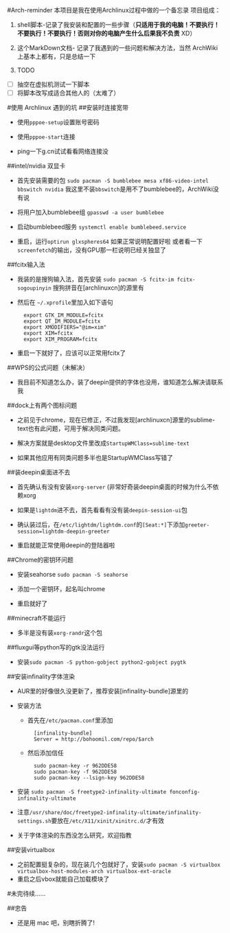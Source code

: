#Arch-reminder
本项目是我在使用Archlinux过程中做的一个备忘录
项目组成：

1. shell脚本-记录了我安装和配置的一些步骤（**只适用于我的电脑！不要执行！不要执行！不要执行！否则对你的电脑产生什么后果我不负责** XD）

2. 这个MarkDown文档- 记录了我遇到的一些问题和解决方法，当然 ArchWiki 上基本上都有，只是总结一下

3. TODO
  - [ ] 抽空在虚拟机测试一下脚本
  - [ ] 将脚本改写成适合其他人的（太难了）

#使用 Archlinux 遇到的坑
##安装时连接宽带
- 使用`pppoe-setup`设置账号密码

- 使用`pppoe-start`连接

- ping一下g.cn试试看看网络连接没

##intel/nvidia 双显卡
- 首先安装需要的包
`sudo pacman -S bumblebee mesa xf86-video-intel bbswitch nvidia`
  我这里不装`bbswitch`是用不了bumblebee的，ArchWiki没有说

- 将用户加入bumblebee组
`gpasswd -a user bumblebee`

- 启动bumblebeed服务
`systemctl enable bumblebeed.service`

- 重启，运行`optirun glxspheres64` 如果正常说明配置好啦
或者看一下`screenfetch`的输出，没有GPU那一栏说明已经关独显了

##fcitx输入法
- 我装的是搜狗输入法，首先安装
`sudo pacman -S fcitx-im fcitx-sogoupinyin`
搜狗拼音在[archlinuxcn]的源里有

- 然后在 `~/.xprofile`里加入如下语句

        export GTK_IM_MODULE=fcitx
        export QT_IM_MODULE=fcitx
        export XMODIFIERS="@im=xim"
        export XIM=fcitx
        export XIM_PROGRAM=fcitx

- 重启一下就好了，应该可以正常用fcitx了

##WPS的公式问题（未解决）
- 我目前不知道怎么办，装了deepin提供的字体也没用，谁知道怎么解决请联系我


##dock上有两个图标问题
- 之前见于chrome，现在已修正，不过我发现[archlinuxcn]源里的sublime-text也有此问题，可用于解决同类问题。

- 解决方案就是desktop文件里改成`StartupWMClass=sublime-text`

- 如果其他应用有同类问题多半也是StartupWMClass写错了

##装deepin桌面进不去
- 首先确认有没有安装`xorg-server` (非常好奇装deepin桌面的时候为什么不依赖xorg

- 如果是`lightdm`进不去，首先看看有没有装`deepin-session-ui`包

- 确认装过后，在`/etc/lightdm/lightdm.conf`的`[Seat:*]`下添加`greeter-session=lightdm-deepin-greeter`

- 重启就能正常使用deepin的登陆器啦


##Chrome的密钥环问题
- 安装seahorse `sudo pacman -S seahorse`

- 添加一个密钥环，起名叫chrome

- 重启就好了

##minecraft不能运行
- 多半是没有装`xorg-randr`这个包

##fluxgui等python写的gtk没法运行
- 安装`sudo pacman -S python-gobject python2-gobject pygtk`

##安装infinality字体渲染
- AUR里的好像很久没更新了，推荐安装[infinality-bundle]源里的

- 安装方法
    - 首先在`/etc/pacman.conf`里添加

    	    [infinality-bundle]
            Server = http://bohoomil.com/repo/$arch

    - 然后添加信任

            sudo pacman-key -r 962DDE58
            sudo pacman-key -f 962DDE58
            sudo pacman-key --lsign-key 962DDE58

- 安装 `sudo pacman -S freetype2-infinality-ultimate fonconfig-infinality-ultimate`

- 注意`/usr/share/doc/freetype2-infinality-ultimate/infinality-settings.sh`要放在`/etc/X11/xinit/xinitrc.d/`才有效

- 关于字体渲染的东西没怎么研究，欢迎指教

##安装virtualbox
- 之前配置挺复杂的，现在装几个包就好了，安装`sudo pacman -S virtualbox virtualbox-host-modules-arch virtualbox-ext-oracle`
- 重启之后vbox就能自己加载模块了

#未完待续......

##忠告
- 还是用 mac 吧，别瞎折腾了!


